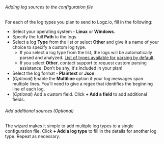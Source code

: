 ###### Adding log sources to the configuration file

For each of the log types you plan to send to Logz.io, fill in the following:

* Select your operating system - **Linux** or **Windows**.
* Specify the full **Path** to the logs.
* Select a log **Type** from the list or select **Other** and give it a name of your choice to specify a custom log type. 
  * If you select a log type from the list, the logs will be automatically parsed and analyzed. [List of types available for parsing by default](https://docs.logz.io/user-guide/log-shipping/built-in-log-types.html).
  * If you select **Other**, contact support to request custom parsing assistance. Don't be shy, it's included in your plan!
* Select the log format - **Plaintext** or **Json**.
* (_Optional_) Enable the **Multiline** option if your log messages span
multiple lines. You’ll need to give a regex that
identifies the beginning line of each log.
* (_Optional_) Add a custom field. Click **+ Add a field** to add additional fields.

###### Add additional sources (_Optional_)

The wizard makes it simple to add multiple log types to a single configuration file. Click **+ Add a log type** to fill in the details for another log type. Repeat as necessary.

